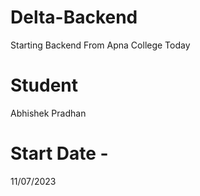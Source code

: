 # Delta-Backend

Starting Backend From Apna College Today

# Student

Abhishek Pradhan

# Start Date -

11/07/2023
